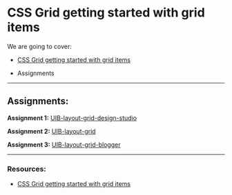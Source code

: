 # CSS Grid getting started with grid items

We are going to cover:

- [CSS Grid getting started with grid items](https://blogs.crtil.com/css-grid-userIneterface#css-grid-item)

- Assignments

---

## Assignments:

**Assignment 1:** [UIB-layout-grid-design-studio](https://classroom.github.com/a/TBi68zw1)


**Assignment 2:** [UIB-layout-grid](https://classroom.github.com/a/QGoJZ34G)


**Assignment 3:** [UIB-layout-grid-blogger](https://classroom.github.com/a/HLThcXPi)


---

### Resources:

- [CSS Grid getting started with grid items](https://blogs.crtil.com/css-grid-userIneterface#css-grid-item)
